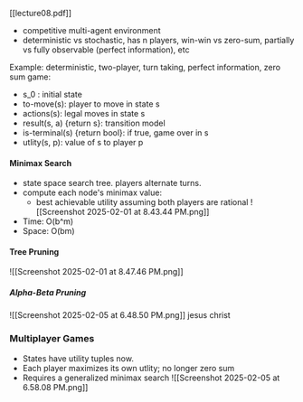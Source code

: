 [[lecture08.pdf]]
- competitive multi-agent environment
- deterministic vs stochastic, has n players, win-win vs zero-sum, partially vs fully observable (perfect information), etc

Example: deterministic, two-player, turn taking, perfect information, zero sum game:
- s_0 : initial state
- to-move(s): player to move in state s
- actions(s): legal moves in state s
- result(s, a) {return s}: transition model
- is-terminal(s) {return bool}: if true, game over in s
- utlity(s, p): value of s to player p
#### Minimax Search
- state space search tree. players alternate turns.
- compute each node's minimax value:
	- best achievable utility assuming both players are rational
![[Screenshot 2025-02-01 at 8.43.44 PM.png]]
- Time: O(b^m)
- Space: O(bm)
#### Tree Pruning
![[Screenshot 2025-02-01 at 8.47.46 PM.png]]

##### Alpha-Beta Pruning
![[Screenshot 2025-02-05 at 6.48.50 PM.png]]
jesus christ

### Multiplayer Games
- States have utility tuples now. 
- Each player maximizes its own utlity; no longer zero sum
- Requires a generalized minimax search
![[Screenshot 2025-02-05 at 6.58.08 PM.png]]

